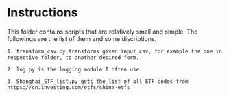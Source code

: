 Instructions
=========
This folder contains scripts that are relatively small and simple. The followings are the list of them and some discriptions.

    1. transform_csv.py transforms given input csv, for example the one in respective folder, to another desired form.
    
    2. log.py is the logging module I often use.

    3. Shanghai_ETF_list.py gets the list of all ETF codes from https://cn.investing.com/etfs/china-etfs
